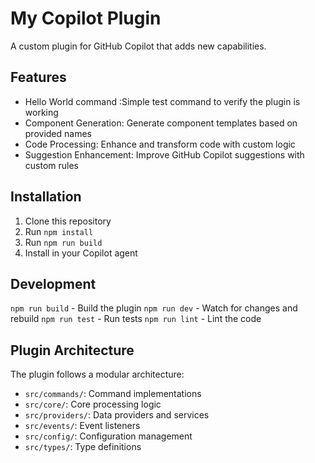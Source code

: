 # My Copilot Plugin

A custom plugin for GitHub Copilot that adds new capabilities.

## Features
- Hello World command :Simple test command to verify the plugin is working
- Component Generation: Generate component templates based on provided names
- Code Processing: Enhance and transform code with custom logic
- Suggestion Enhancement: Improve GitHub Copilot suggestions with custom rules
## Installation
1. Clone this repository
2. Run `npm install`
3. Run `npm run build`
4. Install in your Copilot agent

## Development

`npm run build` - Build the plugin
`npm run dev` - Watch for changes and rebuild
`npm run test` - Run tests
`npm run lint` - Lint the code

## Plugin Architecture
The plugin follows a modular architecture:

- `src/commands/`: Command implementations
- `src/core/`: Core processing logic
- `src/providers/`: Data providers and services
- `src/events/`: Event listeners
- `src/config/`: Configuration management
- `src/types/`: Type definitions
